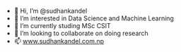 - 👋 Hi, I’m @sudhankandel
- 👀 I’m interested in Data Science and Machine Learning
- 🌱 I’m currently studing MSc CSIT
- 💞️ I’m looking to collaborate on doing research 
- 📫 www.sudhankandel.com.np

<!---
sudhankandel/sudhankandel is a ✨ special ✨ repository because its `README.md` (this file) appears on your GitHub profile.
You can click the Preview link to take a look at your changes.
--->
